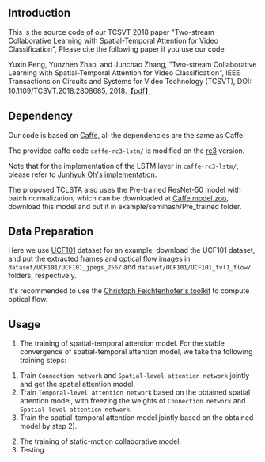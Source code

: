 ## Introduction
This is the source code of our TCSVT 2018 paper "Two-stream Collaborative Learning with Spatial-Temporal Attention for Video Classification", Please cite the following paper if you use our code.

Yuxin Peng, Yunzhen Zhao, and Junchao Zhang, "Two-stream Collaborative Learning with Spatial-Temporal Attention for Video Classification", IEEE Transactions on Circuits and Systems for Video Technology (TCSVT), DOI: 10.1109/TCSVT.2018.2808685, 2018.[【pdf】](http://59.108.48.34/tiki/download_paper.php?fileId=20187)

## Dependency
Our code is based on [Caffe](https://github.com/BVLC/caffe), all the dependencies are the same as Caffe. 

The provided caffe code ```caffe-rc3-lstm/``` is modified on the [rc3](https://github.com/BVLC/caffe/tree/rc3) version.

Note that for the implementation of the LSTM layer in ```caffe-rc3-lstm/```, please refer to [Junhyuk Oh's implementation](https://github.com/junhyukoh/caffe-lstm).

The proposed TCLSTA also uses the Pre-trained ResNet-50 model with batch normalization, which can be downloaded at [Caffe model zoo](https://github.com/BVLC/caffe/wiki/Model-Zoo#imagenet-pre-trained-models-with-batch-normalization), download this model and put it in example/semihash/Pre_trained folder.

## Data Preparation
Here we use [UCF101](http://crcv.ucf.edu/data/UCF101.php) dataset for an example, download the UCF101 dataset, and put the extracted frames and optical flow images in `dataset/UCF101/UCF101_jpegs_256/` and ```dataset/UCF101/UCF101_tvl1_flow/``` folders, respectively.

It's recommended to use the [Christoph Feichtenhofer's toolkit](https://github.com/feichtenhofer/gpu_flow) to compute optical flow.

## Usage

1. The training of spatial-temporal attention model.
For the stable convergence of spatial-temporal attention model, we take the following training steps:
  1) Train ```Connection network``` and ```Spatial-level attention network``` jointly and get the spatial attention model.
  2) Train ```Temporal-level attention network``` based on the obtained spatial attention model, with freezing the weights of ```Connection network``` and ```Spatial-level attention network```.
  3) Train the spatial-temporal attention model jointly based on the obtained model by step 2).
2. The training of static-motion collaborative model.
3. Testing.
